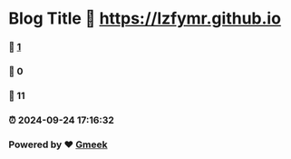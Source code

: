 # Blog Title :link: https://lzfymr.github.io 
### :page_facing_up: [1](https://lzfymr.github.io/tag.html) 
### :speech_balloon: 0 
### :hibiscus: 11 
### :alarm_clock: 2024-09-24 17:16:32 
### Powered by :heart: [Gmeek](https://github.com/Meekdai/Gmeek)
